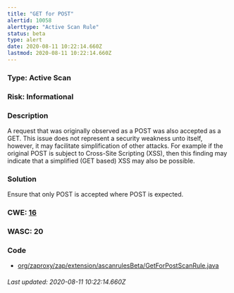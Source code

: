 ```yaml
---
title: "GET for POST"
alertid: 10058
alerttype: "Active Scan Rule"
status: beta
type: alert
date: 2020-08-11 10:22:14.660Z
lastmod: 2020-08-11 10:22:14.660Z
---
```

### Type: Active Scan

### Risk: Informational

### Description

A request that was originally observed as a POST was also accepted as a GET. This issue does not represent a security weakness unto itself, however, it may facilitate simplification of other attacks. For example if the original POST is subject to Cross-Site Scripting (XSS), then this finding may indicate that a simplified (GET based) XSS may also be possible.

### Solution

Ensure that only POST is accepted where POST is expected.

### CWE: [16](https://cwe.mitre.org/data/definitions/16.html)

### WASC:  20

### Code

 * [org/zaproxy/zap/extension/ascanrulesBeta/GetForPostScanRule.java](https://github.com/zaproxy/zap-extensions/blob/master/addOns/ascanrulesBeta/src/main/java/org/zaproxy/zap/extension/ascanrulesBeta/GetForPostScanRule.java)

###### Last updated: 2020-08-11 10:22:14.660Z
